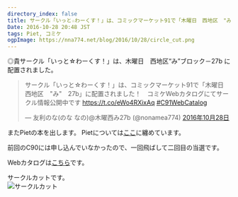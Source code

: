 ```yaml
---
directory_index: false
title: サークル「いっと☆わーくす！」は、コミックマーケット91で「木曜日　西地区　"み"　27b」に配置されました！
Date: 2016-10-28 20:48 JST
tags: Piet, コミケ
ogpImage: https://nna774.net/blog/2016/10/28/circle_cut.png
---
```


◎貴サークル「いっと☆わーくす！」は、木曜日　西地区“み”ブロック－27b に配置されました。

<blockquote class="twitter-tweet" data-lang="ja"><p lang="ja" dir="ltr">サークル「いっと☆わーくす！」は、コミックマーケット91で「木曜日　西地区　&quot;み&quot;　27b」に配置されました！　コミケWebカタログにてサークル情報公開中です <a href="https://t.co/eWo4RXixAq">https://t.co/eWo4RXixAq</a> <a href="https://twitter.com/hashtag/C91WebCatalog?src=hash">#C91WebCatalog</a></p>&mdash; 友利のな(のな なの)@木曜西み27b (@nonamea774) <a href="https://twitter.com/nonamea774/status/791939701645029377">2016年10月28日</a></blockquote>
<script async src="//platform.twitter.com/widgets.js" charset="utf-8"></script>

またPietの本を出します。
Pietについては<a href="/piet/">ここ</a>に纏めています。

前回のC90には申し込んでいなかったので、一回飛ばして二回目の当選です。

Webカタログは[こちら](https://webcatalog.circle.ms/Circle/13027008/)です。

サークルカットです。<br />
![サークルカット](/blog/2016/10/28/circle_cut.png)
